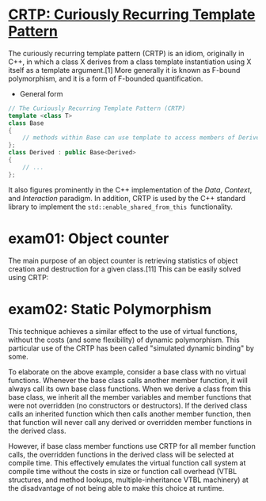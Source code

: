# [CRTP: Curiously Recurring Template Pattern](https://en.wikipedia.org/wiki/Curiously_recurring_template_pattern)

The curiously recurring template pattern (CRTP) is an idiom, originally in C++, in which a class X derives from a class template instantiation using X itself as a template argument.[1] More generally it is known as F-bound polymorphism, and it is a form of F-bounded quantification.

* General form
```c++
// The Curiously Recurring Template Pattern (CRTP)
template <class T>
class Base
{
    // methods within Base can use template to access members of Derived
};
class Derived : public Base<Derived>
{
    // ...
};
```

It also figures prominently in the C++ implementation of the *Data*, *Context*, and *Interaction* paradigm. In addition, CRTP is used by the C++ standard library to implement the `std::enable_shared_from_this `functionality.

# exam01: Object counter
The main purpose of an object counter is retrieving statistics of object creation and destruction for a given class.[11] This can be easily solved using CRTP:

# exam02: Static Polymorphism
This technique achieves a similar effect to the use of virtual functions, without the costs (and some flexibility) of dynamic polymorphism. This particular use of the CRTP has been called "simulated dynamic binding" by some.

To elaborate on the above example, consider a base class with no virtual functions. Whenever the base class calls another member function, it will always call its own base class functions. When we derive a class from this base class, we inherit all the member variables and member functions that were not overridden (no constructors or destructors). If the derived class calls an inherited function which then calls another member function, then that function will never call any derived or overridden member functions in the derived class.

However, if base class member functions use CRTP for all member function calls, the overridden functions in the derived class will be selected at compile time. This effectively emulates the virtual function call system at compile time without the costs in size or function call overhead (VTBL structures, and method lookups, multiple-inheritance VTBL machinery) at the disadvantage of not being able to make this choice at runtime.

